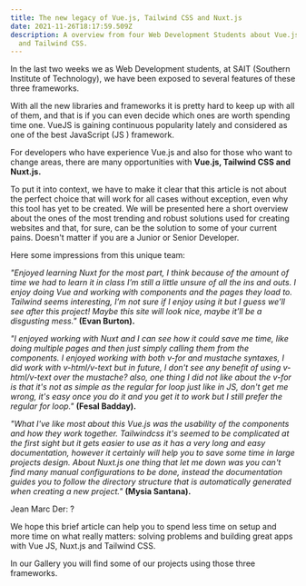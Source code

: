 ```yaml
---
title: The new legacy of Vue.js, Tailwind CSS and Nuxt.js
date: 2021-11-26T18:17:59.509Z
description: A overview from four Web Development Students about Vue.js, Nuxt.js
  and Tailwind CSS.
---
```

In the last two weeks we as Web Development students, at SAIT (Southern Institute of Technology), we have been exposed to several features of these three frameworks.

With all the new libraries and frameworks it is pretty hard to keep up with all of them, and that is if you can even decide which ones are worth spending time one. VueJS is gaining continuous popularity lately and considered as one of the best JavaScript (JS ) framework.

For developers who have experience Vue.js and also for those who want to change areas, there are many opportunities with **Vue.js, Tailwind CSS and Nuxt.js.**

To put it into context, we have to make it clear that this article is not about the perfect choice that will work for all cases without exception, even why this tool has yet to be created. We will be presented here a short overview about the  ones of the most trending and robust solutions used for creating websites and that, for sure, can be the solution to some of your current pains. Doesn't matter if you are a Junior or Senior Developer.

Here some impressions from this unique team:

 *"Enjoyed learning Nuxt for the most part, I think because of the amount of time we had to learn it in class I’m still a little unsure of all the ins and outs. I enjoy doing Vue and working with components and the pages they load to. Tailwind seems interesting, I’m not sure if I enjoy using it but I guess we’ll see after this project! Maybe this site will look nice, maybe it’ll be a disgusting mess."* **(Evan Burton).**                      

*"I enjoyed working with Nuxt and I can see how it could save me time, like doing multiple pages and then just simply calling them from the components. I enjoyed working with both v-for and mustache syntaxes, I did work with v-html/v-text but in future, I don't see any benefit of using v-html/v-text over the mustache? also, one thing I did not like about the v-for is that it's not as simple as the regular for loop just like in JS, don't get me wrong, it's easy once you do it and you get it to work but I still prefer the regular for loop."* **(Fesal Badday).**

*"What I've like most about this Vue.js was the usability of the components and how they work together. Tailwindcss it's seemed to be complicated at the first sight but it gets easier to use as it has a very long and easy documentation, however it certainly will help you to save some time in large projects design. About Nuxt.js one thing that let me down was you can't find many manual configurations to be done, instead the documentation guides you to follow the directory structure that is automatically generated when creating a new project."* **(Mysia Santana).**

Jean Marc Der: ?

We hope this  brief article can help you to spend  less time on setup and more time on what really matters: solving problems and building great apps with Vue JS, Nuxt.js and Tailwind CSS. 

In our Gallery you will find some of our projects using those three frameworks.